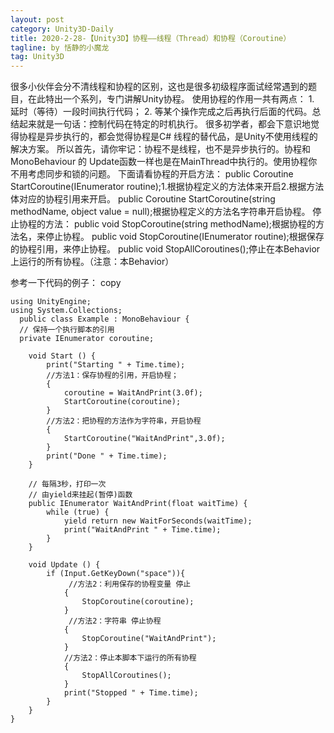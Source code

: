 ```yaml
---
layout: post
category: Unity3D-Daily
title: 2020-2-28-【Unity3D】协程——线程（Thread）和协程（Coroutine）
tagline: by 恬静的小魔龙
tag: Unity3D
---
```


很多小伙伴会分不清线程和协程的区别，这也是很多初级程序面试经常遇到的题目，在此特出一个系列，专门讲解Unity协程。
使用协程的作用一共有两点：
    1.  延时（等待）一段时间执行代码；
    2. 等某个操作完成之后再执行后面的代码。总结起来就是一句话：控制代码在特定的时机执行。
很多初学者，都会下意识地觉得协程是异步执行的，都会觉得协程是C# 线程的替代品，是Unity不使用线程的解决方案。
        所以首先，请你牢记：协程不是线程，也不是异步执行的。协程和 MonoBehaviour 的 Update函数一样也是在MainThread中执行的。使用协程你不用考虑同步和锁的问题。
 下面请看协程的开启方法：
public Coroutine StartCoroutine(IEnumerator routine);1.根据协程定义的方法体来开启2.根据方法体对应的协程引用来开启。
public Coroutine StartCoroutine(string methodName, object value = null);根据协程定义的方法名字符串开启协程。
停止协程的方法：
public void StopCoroutine(string methodName);根据协程的方法名，来停止协程。
public void StopCoroutine(IEnumerator routine);根据保存的协程引用，来停止协程。
public void StopAllCoroutines();停止在本Behavior上运行的所有协程。（注意：本Behavior）

参考一下代码的例子： copy

```
using UnityEngine;  
using System.Collections;  
  public class Example : MonoBehaviour {    
  // 保持一个执行脚本的引用  
  private IEnumerator coroutine;  

    void Start () {  
        print("Starting " + Time.time);  
        //方法1：保存协程的引用，开启协程；  
        {  
            coroutine = WaitAndPrint(3.0f);  
            StartCoroutine(coroutine);  
        }  
        //方法2：把协程的方法作为字符串，开启协程  
        {  
            StartCoroutine("WaitAndPrint",3.0f);  
        }  
        print("Done " + Time.time);  
    }  
  
    // 每隔3秒，打印一次  
    // 由yield来挂起(暂停)函数  
    public IEnumerator WaitAndPrint(float waitTime) {  
        while (true) {  
            yield return new WaitForSeconds(waitTime);  
            print("WaitAndPrint " + Time.time);  
        }  
    }  
      
    void Update () {  
        if (Input.GetKeyDown("space")){  
             //方法2：利用保存的协程变量 停止  
            {  
                StopCoroutine(coroutine);  
            }  
             //方法2：字符串 停止协程  
            {  
                StopCoroutine("WaitAndPrint");  
            }  
            //方法2：停止本脚本下运行的所有协程  
            {  
                StopAllCoroutines();  
            }  
            print("Stopped " + Time.time);  
        }  
    }  
}  
```
